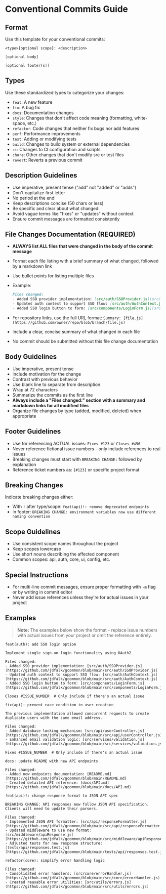 <!-- file: .github/commit-messages.md -->
<!-- version: 1.0.0 -->
<!-- guid: 5a8c2e6f-4b7d-4a8c-2e6f-7d4b2e5a8c2e -->

# Conventional Commits Guide

## Format

Use this template for your conventional commits:

```text
<type>[optional scope]: <description>

[optional body]

[optional footer(s)]
```

## Types

Use these standardized types to categorize your changes:

- `feat`: A new feature
- `fix`: A bug fix
- `docs`: Documentation changes
- `style`: Changes that don't affect code meaning (formatting, white-space, etc.)
- `refactor`: Code changes that neither fix bugs nor add features
- `perf`: Performance improvements
- `test`: Adding or modifying tests
- `build`: Changes to build system or external dependencies
- `ci`: Changes to CI configuration and scripts
- `chore`: Other changes that don't modify src or test files
- `revert`: Reverts a previous commit

## Description Guidelines

- Use imperative, present tense ("add" not "added" or "adds")
- Don't capitalize first letter
- No period at the end
- Keep descriptions concise (50 chars or less)
- Be specific and clear about what changed
- Avoid vague terms like "fixes" or "updates" without context
- Ensure commit messages are formatted consistently

## File Changes Documentation (REQUIRED)

- **ALWAYS list ALL files that were changed in the body of the commit message**
- Format each file listing with a brief summary of what changed, followed by a markdown link
- Use bullet points for listing multiple files
- Example:

  ```markdown
  Files changed:
  - Added SSO provider implementation: [src/auth/SSOProvider.js](src/auth/SSOProvider.js)
  - Updated auth context to support SSO flow: [src/auth/AuthContext.js](src/auth/AuthContext.js)
  - Added SSO login button to form: [src/components/LoginForm.js](src/components/LoginForm.js)
  ```

- For repository links, use the full URL format: `Summary: [file.js](https://github.com/owner/repo/blob/branch/file.js)`
- Include a clear, concise summary of what changed in each file
- No commit should be submitted without this file change documentation

## Body Guidelines

- Use imperative, present tense
- Include motivation for the change
- Contrast with previous behavior
- Use blank line to separate from description
- Wrap at 72 characters
- Summarize the commits as the first line
- **Always include a "Files changed:" section with a summary and markdown links for all modified files**
- Organize file changes by type (added, modified, deleted) when appropriate

## Footer Guidelines

- Use for referencing ACTUAL issues: `Fixes #123` or `Closes #456`
- Never reference fictional issue numbers - only include references to real issues
- Breaking changes must start with `BREAKING CHANGE:` followed by explanation
- Reference ticket numbers as: `[#123]` or specific project format

## Breaking Changes

Indicate breaking changes either:

- With `!` after type/scope: `feat(api)!: remove deprecated endpoints`
- In footer: `BREAKING CHANGE: environment variables now use different naming convention`

## Scope Guidelines

- Use consistent scope names throughout the project
- Keep scopes lowercase
- Use short nouns describing the affected component
- Common scopes: api, auth, core, ui, config, etc.

## Special Instructions

- For multi-line commit messages, ensure proper formatting with `-m` flag or by writing in commit editor
- Never add issue references unless they're for actual issues in your project

## Examples

> **Note:** The examples below show the format - replace issue numbers with actual issues from your project or omit the reference entirely.

```text
feat(auth): add SSO login option

Implement single sign-on login functionality using OAuth2

Files changed:
- Added SSO provider implementation: [src/auth/SSOProvider.js](https://github.com/jdfalk/gcommon/blob/main/src/auth/SSOProvider.js)
- Updated auth context to support SSO flow: [src/auth/AuthContext.js](https://github.com/jdfalk/gcommon/blob/main/src/auth/AuthContext.js)
- Added SSO login button to form: [src/components/LoginForm.js](https://github.com/jdfalk/gcommon/blob/main/src/components/LoginForm.js)

Closes #ISSUE_NUMBER  # Only include if there's an actual issue
```

```text
fix(api): prevent race condition in user creation

The previous implementation allowed concurrent requests to create
duplicate users with the same email address.

Files changed:
- Added database locking mechanism: [src/api/userController.js](https://github.com/jdfalk/gcommon/blob/main/src/api/userController.js)
- Enhanced email validation logic: [src/services/validation.js](https://github.com/jdfalk/gcommon/blob/main/src/services/validation.js)

Fixes #ISSUE_NUMBER  # Only include if there's an actual issue
```

```text
docs: update README with new API endpoints

Files changed:
- Added new endpoints documentation: [README.md](https://github.com/jdfalk/gcommon/blob/main/README.md)
- Created detailed API reference: [docs/API.md](https://github.com/jdfalk/gcommon/blob/main/docs/API.md)
```

```text
feat(api)!: change response format to JSON API spec

BREAKING CHANGE: API responses now follow JSON API specification.
Clients will need to update their parsers.

Files changed:
- Implemented JSON API formatter: [src/api/responseFormatter.js](https://github.com/jdfalk/gcommon/blob/main/src/api/responseFormatter.js)
- Updated middleware to use new format: [src/middleware/apiResponse.js](https://github.com/jdfalk/gcommon/blob/main/src/middleware/apiResponse.js)
- Adjusted tests for new response structure: [tests/api/responses.test.js](https://github.com/jdfalk/gcommon/blob/main/tests/api/responses.test.js)
```

```text
refactor(core): simplify error handling logic

Files changed:
- Consolidated error handlers: [src/core/errorHandler.js](https://github.com/jdfalk/gcommon/blob/main/src/core/errorHandler.js)
- Created reusable error utilities: [src/utils/errors.js](https://github.com/jdfalk/gcommon/blob/main/src/utils/errors.js)
```
